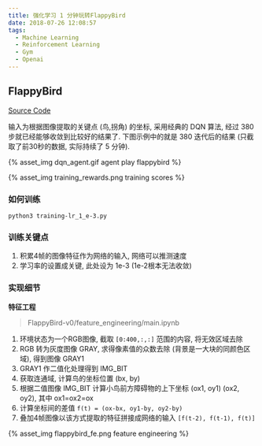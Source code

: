 ```yaml
---
title: 强化学习 1 分钟玩转FlappyBird
date: 2018-07-26 12:08:57
tags:
  - Machine Learning
  - Reinforcement Learning
  - Gym
  - Openai
---
```


## FlappyBird

[Source Code](https://github.com/lxiongh/RL-Gym/tree/master/FlappyBird-v0)


输入为根据图像提取的关键点 (鸟,拐角) 的坐标, 采用经典的 DQN 算法, 经过 380 步就已经能够收敛到比较好的结果了. 下图示例中的就是 380 迭代后的结果 (只截取了前30秒的数据, 实际持续了 5 分钟).

<!--more-->

{% asset_img dqn_agent.gif agent play flappybird %}


{% asset_img training_rewards.png training scores %}


### 如何训练

`python3 training-lr_1_e-3.py`

### 训练关键点

1. 积累4帧的图像特征作为网络的输入, 网络可以推测速度
2. 学习率的设置成关键, 此处设为 1e-3 (1e-2根本无法收敛)

### 实现细节

**特征工程**

> FlappyBird-v0/feature_engineering/main.ipynb

1. 环境状态为一个RGB图像, 截取 `[0:400,:,:]` 范围的内容, 将无效区域去除
2. RGB 转为灰度图像 GRAY, 求得像素值的众数去除 (背景是一大块的同颜色区域), 得到图像 GRAY1
3. GRAY1 作二值化处理得到 IMG_BIT
4. 获取连通域, 计算鸟的坐标位置 (bx, by)
5. 根据二值图像 IMG_BIT 计算小鸟前方障碍物的上下坐标 (ox1, oy1) (ox2, oy2), 其中 ox1=ox2=ox
6. 计算坐标间的差值 `f(t) = (ox-bx, oy1-by, oy2-by)`
7. 叠加4帧图像以该方式提取的特征拼接成网络的输入 `[f(t-2), f(t-1), f(t)]`


{% asset_img flappybird_fe.png feature engineering %}
